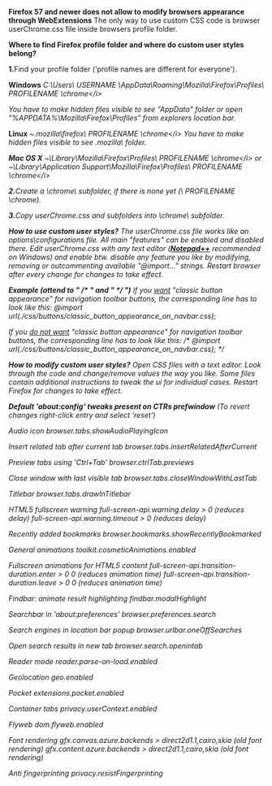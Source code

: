 <b>Firefox 57 and newer does not allow to modify browsers appearance through WebExtensions</b>
The only way to use custom CSS code is browser userChrome.css file inside browsers profile folder.


<b>Where to find Firefox profile folder and where do custom user styles belong?</b>

<b>1.</b>Find your profile folder ('profile names are different for everyone').

<b>Windows</b>
<i>C:\Users\ USERNAME \AppData\Roaming\Mozilla\Firefox\Profiles\ PROFILENAME \chrome\</i>

You have to make hidden files visible to see "AppData" folder or open "%APPDATA%\Mozilla\Firefox\Profiles\" from explorers location bar.</i>

<b>Linux</b>
<i>~\.mozilla\firefox\ PROFILENAME \chrome\</i>
You have to make hidden files visible to see \.mozilla\ folder.

<b>Mac OS X</b>
<i>~\Library\Mozilla\Firefox\Profiles\ PROFILENAME \chrome\</i> or
<i>~\Library\Application Support\Mozilla\Firefox\Profiles\ PROFILENAME \chrome\</i>

<b>2.</b>Create a \chrome\ subfolder, if there is none yet (\ PROFILENAME \chrome\).

<b>3.</b>Copy userChrome.css and subfolders into \chrome\ subfolder.


<b>How to use custom user styles?</b>
The <i>userChrome.css</i> file works like an options\configurations file. All main "features" can be enabled and disabled there.
Edit <i>userChrome.css</i> with any text editor (<b><a href=https://notepad-plus-plus.org/download/>Notepad++</a></b> recommended on Windows) and enable btw. disable any feature you like by modifying, removing or outcommenting available "@import..." strings.
Restart browser after every change for changes to take effect.

<b>Example (attend to " /* " and " */ ")</b>
If you <u>want</u> "classic button appearance" for navigation toolbar buttons, the corresponding line has to look like this:
<i>@import url(./css/buttons/classic_button_appearance_on_navbar.css);</i>

If you <u>do not want</u> "classic button appearance" for navigation toolbar buttons, the corresponding line has to look like this:
<i>/* @import url(./css/buttons/classic_button_appearance_on_navbar.css); */</i>


<b>How to modify custom user styles?</b>
Open CSS files with a text editor. Look through the code and change/remove values the way you like.
Some files contain additional instructions to tweak the ui for individual cases.
Restart Firefox for changes to take effect.


<b>Default 'about:config' tweaks present on CTRs prefwindow</b>
(To revert changes right-click entry and select 'reset')

Audio icon
<i>browser.tabs.showAudioPlayingIcon</i>

Insert related tab after current tab
<i>browser.tabs.insertRelatedAfterCurrent</i>

Preview tabs using 'Ctrl+Tab'
<i>browser.ctrlTab.previews</i>

Close window with last visible tab
<i>browser.tabs.closeWindowWithLastTab</i>

Titlebar
<i>browser.tabs.drawInTitlebar</i>

HTML5 fullscreen warning
<i>full-screen-api.warning.delay</i> > 0 (reduces delay)
<i>full-screen-api.warning.timeout</i> > 0 (reduces delay)

Recently added bookmarks
<i>browser.bookmarks.showRecentlyBookmarked</i>

General animations
<i>toolkit.cosmeticAnimations.enabled</i>

Fullscreen animations for HTML5 content
<i>full-screen-api.transition-duration.enter</i> > 0 0 (reduces animation time)
<i>full-screen-api.transition-duration.leave</i> > 0 0 (reduces animation time)

Findbar: animate result highlighting
<i>findbar.modalHighlight</i>

Searchbar in 'about:preferences'
<i>browser.preferences.search</i>

Search engines in location bar popup
<i>browser.urlbar.oneOffSearches</i>

Open search results in new tab
<i>browser.search.openintab</i>

Reader mode
<i>reader.parse-on-load.enabled</i>

Geolocation
<i>geo.enabled</i>

Pocket
<i>extensions.pocket.enabled</i>

Container tabs
<i>privacy.userContext.enabled</i>

Flyweb
<i>dom.flyweb.enabled</i>

Font rendering
<i>gfx.canvas.azure.backends</i> > direct2d1.1,cairo,skia (old font rendering)
<i>gfx.content.azure.backends</i> > direct2d1.1,cairo,skia (old font rendering)

Anti fingerprinting
<i>privacy.resistFingerprinting</i>



